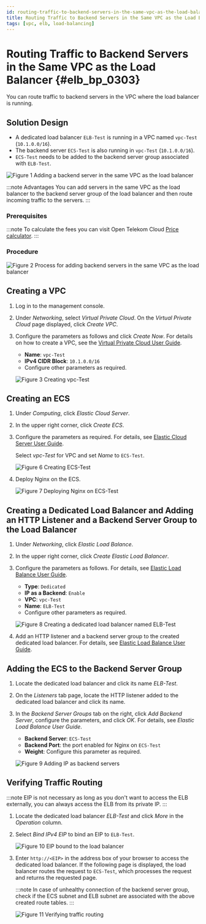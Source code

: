 ```yaml
---
id: routing-traffic-to-backend-servers-in-the-same-vpc-as-the-load-balancer
title: Routing Traffic to Backend Servers in the Same VPC as the Load Balancer
tags: [vpc, elb, load-balancing]
---
```


# Routing Traffic to Backend Servers in the Same VPC as the Load Balancer {#elb_bp_0303}

You can route traffic to backend servers in the VPC where the load
balancer is running.

## Solution Design

- A dedicated load balancer `ELB-Test` is running in a VPC named
    `vpc-Test` (`10.1.0.0/16`).
- The backend server `ECS-Test` is also running in `vpc-Test`
    (`10.1.0.0/16`).
- `ECS-Test` needs to be added to the backend server group
    associated with `ELB-Test`.

![*Figure 1* Adding a backend server in the same VPC as the load
balancer](/_static/images/en-us_image_0000001625619218.png)

:::note Advantages
You can add servers in the same VPC as the load balancer to the backend
server group of the load balancer and then route incoming traffic to the
servers.
:::

### Prerequisites

:::note
To calculate the fees you can visit Open Telekom Cloud [Price
calculator](https://open-telekom-cloud.com/en/prices/price-calculator).
:::

<!-- The required resources are as follows:

+-----------+--------+----------------------------------------+-------+
| Resource  | Re     | Description                            | Qua   |
| Type      | source |                                        | ntity |
|           | Name   |                                        |       |
+===========+========+========================================+=======+
| VPC       | vp     | The VPC where *ELB-Test* and         | 1     |
|           | c-Test | *ECS-Test* are running:              |       |
|           |        |                                        |       |
|           |        | 10.1.0.0/16                            |       |
+-----------+--------+----------------------------------------+-------+
| ELB       | EL     | The dedicated load balancer named      | 1     |
|           | B-Test | *ELB-Test*                           |       |
+-----------+--------+----------------------------------------+-------+
| EIP       | EI     | The EIP bound to *ELB-Test*          | 1     |
|           | P-Test |                                        |       |
+-----------+--------+----------------------------------------+-------+
| ECS       | EC     | The ECS works in *vpc-Test*          | 1     |
|           | S-Test |                                        |       |
+-----------+--------+----------------------------------------+-------+

: *Table 1* Resource planning -->

### Procedure

![*Figure 2* Process for adding backend servers in the same VPC as the
load balancer](/_static/images/en-us_image_0000001674059073.png)

## Creating a VPC

1. Log in to the management console.

2. Under *Networking*, select *Virtual Private Cloud*. On the
    *Virtual Private Cloud* page displayed, click *Create VPC*.

3. Configure the parameters as follows and click *Create Now*. For
    details on how to create a VPC, see the [Virtual Private Cloud User
    Guide](https://docs.otc.t-systems.com/virtual-private-cloud/umn/vpc_and_subnet/vpc/creating_a_vpc.html).

    - **Name**: `vpc-Test`
    - **IPv4 CIDR Block**: `10.1.0.0/16`
    - Configure other parameters as required.

    ![*Figure 3* Creating
    *vpc-Test*](/_static/images/en-us_image_0000001625459326.png)

## Creating an ECS

1. Under *Computing*, click *Elastic Cloud Server*.

2. In the upper right corner, click *Create ECS*.

3. Configure the parameters as required. For details, see [Elastic
    Cloud Server User
    Guide](https://docs.otc.t-systems.com/elastic-cloud-server/umn/getting_started/creating_an_ecs/overview.html).

    Select *vpc-Test* for VPC and set *Name* to `ECS-Test`.

    ![*Figure 6* Creating
    ECS-Test](/_static/images/en-us_image_0000001625299518.png)

4. Deploy Nginx on the ECS.

    ![*Figure 7* Deploying Nginx on
    *ECS-Test*](/_static/images/en-us_image_0000001625619246.png)

## Creating a Dedicated Load Balancer and Adding an HTTP Listener and a Backend Server Group to the Load Balancer

1. Under *Networking*, click *Elastic Load Balance*.

2. In the upper right corner, click *Create Elastic Load Balancer*.

3. Configure the parameters as follows. For details, see [Elastic Load
    Balance User
    Guide](https://docs.otc.t-systems.com/elastic-load-balancing/umn/load_balancer/creating_a_dedicated_load_balancer.html).

    - **Type**: `Dedicated`
    - **IP as a Backend**: `Enable`
    - **VPC**: `vpc-Test`
    - **Name**: `ELB-Test`
    - Configure other parameters as required.

    ![*Figure 8* Creating a dedicated load balancer named
    *ELB-Test*](/_static/images/en-us_image_0000001673939093.png)

4. Add an HTTP listener and a backend server group to the created
    dedicated load balancer. For details, see [Elastic Load Balance User
    Guide](https://docs.otc.t-systems.com/elastic-load-balancing/umn/listener/adding_an_http_listener.html).

## Adding the ECS to the Backend Server Group

1. Locate the dedicated load balancer and click its name *ELB-Test*.

2. On the *Listeners* tab page, locate the HTTP listener added to the
    dedicated load balancer and click its name.

3. In the *Backend Server Groups* tab on the right, click *Add
    Backend Server*, configure the parameters, and click *OK*. For
    details, see *Elastic Load Balance User Guide*.

    - **Backend Server**: `ECS-Test`
    - **Backend Port**: the port enabled for Nginx on `ECS-Test`
    - **Weight**: Configure this parameter as required.

    ![*Figure 9* Adding IP as backend
    servers](/_static/images/en-us_image_0000001674059081.png)

## Verifying Traffic Routing

:::note
EIP is not necessary as long as you don't want to access the ELB
externally, you can always access the ELB from its private IP.
:::

1. Locate the dedicated load balancer *ELB-Test* and click *More*
    in the *Operation* column.

2. Select *Bind IPv4 EIP* to bind an EIP to `ELB-Test`.

    ![*Figure 10* EIP bound to the load
    balancer](/_static/images/en-us_image_0000001674259073.png)

3. Enter `http://<EIP>` in the address box of your browser to
    access the dedicated load balancer. If the following page is
    displayed, the load balancer routes the request to `ECS-Test`,
    which processes the request and returns the requested page.

    :::note
    In case of unhealthy connection of the backend server group, check
    if the ECS subnet and ELB subnet are associated with the above
    created route tables.
    :::

    ![*Figure 11* Verifying traffic
    routing](/_static/images/en-us_image_0000001625459334.png)
